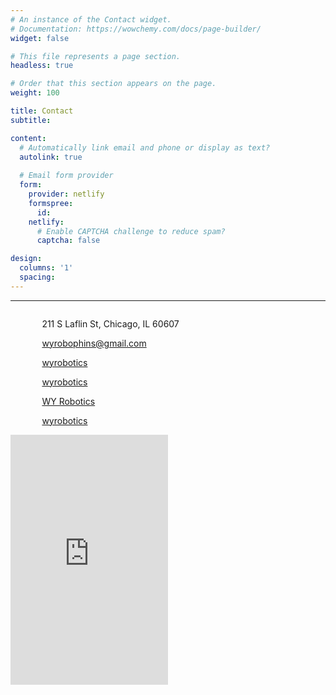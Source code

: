 ```yaml
---
# An instance of the Contact widget.
# Documentation: https://wowchemy.com/docs/page-builder/
widget: false

# This file represents a page section.
headless: true

# Order that this section appears on the page.
weight: 100

title: Contact
subtitle:

content:
  # Automatically link email and phone or display as text?
  autolink: true
  
  # Email form provider
  form:
    provider: netlify
    formspree:
      id:
    netlify:
      # Enable CAPTCHA challenge to reduce spam?
      captcha: false

design:
  columns: '1'
  spacing:
---
```


-----

<div>
<div style="padding-right: 5%;
        padding-left: 10%;
        float: left;
        width: 50%;">
<p><i class="fas fa-map-marked-alt" style="font-size:2em"></i> 211 S Laflin St, Chicago, IL 60607</p>
<p><i class="fas fa-envelope-square" style="font-size:2em"></i>   <a href="mailto:wyrobophins@gmail.com"> wyrobophins@gmail.com</a></p>
<p><i class="fab fa-facebook-square" style="font-size:2em"></i>   <a href="https://www.facebook.com/wyrobotics" target="_blank">wyrobotics</a></p>
<p><i class="fab fa-instagram-square" style="font-size:2em"></i>   <a href="https://www.instagram.com/wyrobotics/" target="_blank">wyrobotics</a></p>
<p><i class="fa fa-youtube-square" style="font-size:2em"></i>   <a href="https://www.youtube.com/channel/UC8SGK72k37u9TlL6_2rMClg" target="_blank">WY Robotics</a></p>
<p><i class="fab fa-github-square" style="font-size:2em"></i>   <a href="https://github.com/wyrobotics" target="_blank">wyrobotics</a></p>
</div>

<div style="padding-right: 5%;
        float: left;
        width: 50%;">
<iframe src="https://www.google.com/maps/embed?pb=!1m18!1m12!1m3!1d2100.596525629473!2d-87.66509620720309!3d41.87797063403916!2m3!1f0!2f0!3f0!3m2!1i1024!2i768!4f13.1!3m3!1m2!1s0x880e2d2249e94167%3A0xad85d324bc96cc05!2sWhitney%20Young%20Magnet%20High%20School!5e0!3m2!1sen!2sus!4v1633305107351!5m2!1sen!2sus" width="100%" height="400px" style="border:0;" allowfullscreen="true" loading="lazy"></iframe>
</div>
</div>
